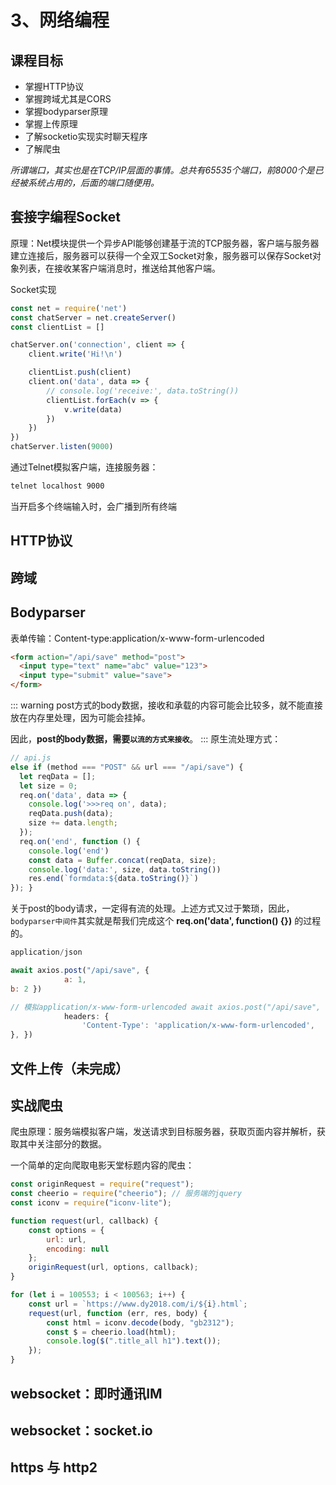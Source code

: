 # 3、网络编程

## 课程目标

- 掌握HTTP协议
- 掌握跨域尤其是CORS
- 掌握bodyparser原理
- 掌握上传原理
- 了解socketio实现实时聊天程序
- 了解爬虫

*所谓端口，其实也是在TCP/IP层面的事情。总共有65535个端口，前8000个是已经被系统占用的，后面的端口随便用。*

## 套接字编程Socket

原理：Net模块提供一个异步API能够创建基于流的TCP服务器，客户端与服务器建立连接后，服务器可以获得一个全双工Socket对象，服务器可以保存Socket对象列表，在接收某客户端消息时，推送给其他客户端。

Socket实现
```js
const net = require('net')
const chatServer = net.createServer()
const clientList = []

chatServer.on('connection', client => {
    client.write('Hi!\n')

    clientList.push(client)
    client.on('data', data => {
        // console.log('receive:', data.toString())
        clientList.forEach(v => {
            v.write(data)
        })
    })
})
chatServer.listen(9000)
```

通过Telnet模拟客户端，连接服务器：
```bash
telnet localhost 9000
```
当开启多个终端输入时，会广播到所有终端




## HTTP协议


## 跨域


## Bodyparser

表单传输：Content-type:application/x-www-form-urlencoded
```html
<form action="/api/save" method="post">
  <input type="text" name="abc" value="123">
  <input type="submit" value="save">
</form>
```
::: warning
post方式的body数据，接收和承载的内容可能会比较多，就不能直接放在内存里处理，因为可能会挂掉。

因此，**post的body数据，需要`以流的方式来接收`**。
:::
原生流处理方式：
```js
// api.js
else if (method === "POST" && url === "/api/save") {
  let reqData = [];
  let size = 0;
  req.on('data', data => {
    console.log('>>>req on', data);
    reqData.push(data);
    size += data.length;
  });
  req.on('end', function () {
    console.log('end')
    const data = Buffer.concat(reqData, size);
    console.log('data:', size, data.toString())
    res.end(`formdata:${data.toString()}`)
}); }
```

关于post的body请求，一定得有流的处理。上述方式又过于繁琐，因此，`bodyparser中间件`其实就是帮我们完成这个 **req.on('data', function() {})** 的过程的。


```js
application/json

await axios.post("/api/save", {
            a: 1,
b: 2 })

// 模拟application/x-www-form-urlencoded await axios.post("/api/save", 'a=1&b=3', {
            headers: {
                'Content-Type': 'application/x-www-form-urlencoded',
}, })
```


## 文件上传（未完成）





## 实战爬虫

爬虫原理：服务端模拟客户端，发送请求到目标服务器，获取⻚面内容并解析，获取其中关注部分的数据。

一个简单的定向爬取电影天堂标题内容的爬虫：
```js
const originRequest = require("request");
const cheerio = require("cheerio"); // 服务端的jquery
const iconv = require("iconv-lite");

function request(url, callback) {
    const options = {
        url: url,
        encoding: null
    };
    originRequest(url, options, callback);
}

for (let i = 100553; i < 100563; i++) {
    const url = `https://www.dy2018.com/i/${i}.html`;
    request(url, function (err, res, body) {
        const html = iconv.decode(body, "gb2312");
        const $ = cheerio.load(html);
        console.log($(".title_all h1").text());
    });
}
```


## websocket：即时通讯IM


## websocket：socket.io


## https 与 http2





